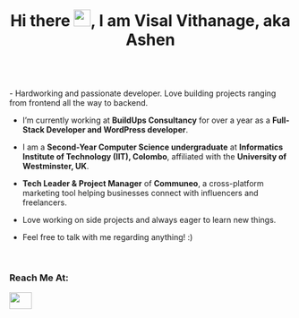 <h1 align="center">Hi there <img src="https://raw.githubusercontent.com/MartinHeinz/MartinHeinz/master/wave.gif" height="30px" />, I am Visal Vithanage, aka Ashen</h1>
<br />
<br />
<div>
  <!--   <img src="https://visitor-badge.glitch.me/badge?page_id=Ashen.Ashen" /> -->
  <a href="https://www.hackerrank.com/profile/visalvithanage31">
    <img alt ="" src="https://img.shields.io/badge/HackerRank-&#9734&#9734&#9734&#9734&#9734-brightgreen?style=flat&logo=hackerrank">
  </a>
</div>
<br />
- Hardworking and passionate developer. Love building projects ranging from frontend all the way to backend.

- I’m currently working at **BuildUps Consultancy** for over a year as a **Full-Stack Developer and WordPress developer**.

- I am a **Second-Year Computer Science undergraduate** at **Informatics Institute of Technology (IIT), Colombo**, affiliated with the **University of Westminster, UK**.

- **Tech Leader & Project Manager** of **Communeo**, a cross-platform marketing tool helping businesses connect with influencers and freelancers.

- Love working on side projects and always eager to learn new things.

- Feel free to talk with me regarding anything! :)


<br />
<div>
  <h3 align="left">Reach Me At:</h3>
  <a href="https://www.linkedin.com/in/visal-vithanage" target="blank">
    <img align="center" src="https://raw.githubusercontent.com/rahuldkjain/github-profile-readme-generator/master/src/images/icons/Social/linked-in-alt.svg"
      height="30" width="40"
    />
  </a>
</div>
<br /><br />
